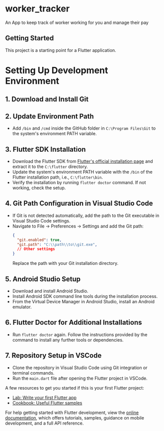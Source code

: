 # worker_tracker

An App to keep track of worker working for you and manage their pay

## Getting Started

This project is a starting point for a Flutter application.


# Setting Up Development Environment

## 1. Download and Install Git
## 2. Update Environment Path
   - Add `/bin` and `/cmd` inside the GitHub folder in `C:\Program Files\Git` to the system's environment PATH variable.

## 3. Flutter SDK Installation
   - Download the Flutter SDK from [Flutter's official installation page](https://docs.flutter.dev/get-started/install) and extract it to the `C:\flutter` directory.
   - Update the system's environment PATH variable with the `/bin` of the Flutter installation path, i.e., `C:\flutter\bin`.
   - Verify the installation by running `flutter doctor` command. If not working, check the setup.

## 4. Git Path Configuration in Visual Studio Code
   - If Git is not detected automatically, add the path to the Git executable in Visual Studio Code settings.
   - Navigate to File → Preferences → Settings and add the Git path:
     ```json
     {
       "git.enabled": true,
       "git.path": "C:\\path\\to\\git.exe",
       // Other settings
     }
     ```
     Replace the path with your Git installation directory.

## 5. Android Studio Setup
   - Download and install Android Studio.
   - Install Android SDK command line tools during the installation process.
   - From the Virtual Device Manager in Android Studio, install an Android emulator.

## 6. Flutter Doctor for Additional Installations
   - Run `flutter doctor` again. Follow the instructions provided by the command to install any further tools or dependencies.

## 7. Repository Setup in VSCode
   - Clone the repository in Visual Studio Code using Git integration or terminal commands.
   - Run the `main.dart` file after opening the Flutter project in VSCode.













A few resources to get you started if this is your first Flutter project:

- [Lab: Write your first Flutter app](https://docs.flutter.dev/get-started/codelab)
- [Cookbook: Useful Flutter samples](https://docs.flutter.dev/cookbook)

For help getting started with Flutter development, view the
[online documentation](https://docs.flutter.dev/), which offers tutorials,
samples, guidance on mobile development, and a full API reference.

